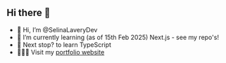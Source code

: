 ## Hi there 👋
- 👋 Hi, I’m @SelinaLaveryDev
- 🌱 I’m currently learning (as of 15th Feb 2025) Next.js - see my repo's!
- 🧭 Next stop? to learn TypeScript
- 👩🏻‍💻 Visit my [portfolio website](https://selinalaverydev.github.io/selina-dev-portfolio/)
<!--
**SelinaLaveryDev/SelinaLaveryDev** is a ✨ _special_ ✨ repository because its `README.md` (this file) appears on your GitHub profile.

Here are some ideas to get you started:

- 🔭 I’m currently working on ...
- 🌱 I’m currently learning ...
- 👯 I’m looking to collaborate on ...
- 🤔 I’m looking for help with ...
- 💬 Ask me about ...
- 📫 How to reach me: ...
- 😄 Pronouns: ...
- ⚡ Fun fact: ...
-->
